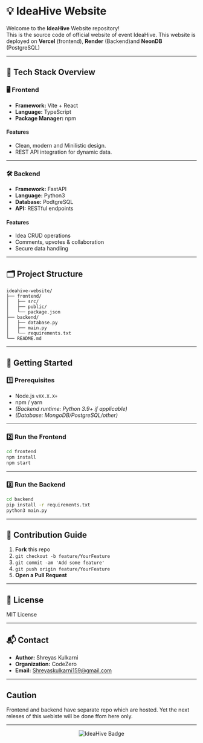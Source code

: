 # 💡 IdeaHive Website

Welcome to the **IdeaHive** Website repository!  
This is the source code of official website of event IdeaHive.
This website is deployed on **Vercel** (frontend), **Render** (Backend)and **NeonDB** (PostgreSQL)

---

## 🚀 Tech Stack Overview

### 🖥️ Frontend

- **Framework:** Vite + React
- **Language:** TypeScript
- **Package Manager:** npm

#### Features
- Clean, modern and Minilistic design.
- REST API integration for dynamic data.


---

### 🛠️ Backend

- **Framework:** FastAPI
- **Language:** Python3
- **Database:** PodtgreSQL
- **API:** RESTful endpoints

#### Features
- Idea CRUD operations
- Comments, upvotes & collaboration
- Secure data handling

---

## 🗂️ Project Structure

```
ideahive-website/
├── frontend/
│   ├── src/
│   ├── public/
│   └── package.json
├── backend/
│   ├── database.py
│   ├── main.py
│   └── requirements.txt
└── README.md
```

---

## 🏁 Getting Started

### 1️⃣ Prerequisites

- Node.js `vXX.X.X+`
- npm / yarn
- _(Backend runtime: Python 3.9+ if applicable)_
- _(Database: MongoDB/PostgreSQL/other)_

---

### 2️⃣ Run the Frontend

```bash
cd frontend
npm install
npm start
```
---

### 3️⃣ Run the Backend

```bash
cd backend
pip install -r requirements.txt
python3 main.py
```

---

## 🤝 Contribution Guide

1. **Fork** this repo
2. `git checkout -b feature/YourFeature`
3. `git commit -am 'Add some feature'`
4. `git push origin feature/YourFeature`
5. **Open a Pull Request**

---

## 📄 License

MIT License

---

## 📬 Contact

- **Author:** Shreyas Kulkarni
- **Organization:** CodeZero
- **Email:** Shreyaskulkarni159@gmail.com

---
## **Caution**
Frontend and backend have separate repo which are hosted. Yet the next releses of this webiste will be done ffom here only.

---

<p align="center">
  <img src="https://img.shields.io/badge/IdeaHive-CodeZero-5B8DEF?style=for-the-badge&logo=github" alt="IdeaHive Badge" />
</p>
